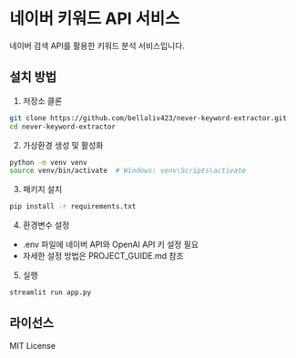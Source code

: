 # 네이버 키워드 API 서비스

네이버 검색 API를 활용한 키워드 분석 서비스입니다.

## 설치 방법

1. 저장소 클론
```bash
git clone https://github.com/bellaliv423/never-keyword-extractor.git
cd never-keyword-extractor
```

2. 가상환경 생성 및 활성화
```bash
python -m venv venv
source venv/bin/activate  # Windows: venv\Scripts\activate
```

3. 패키지 설치
```bash
pip install -r requirements.txt
```

4. 환경변수 설정
- .env 파일에 네이버 API와 OpenAI API 키 설정 필요
- 자세한 설정 방법은 PROJECT_GUIDE.md 참조

5. 실행
```bash
streamlit run app.py
```

## 라이선스
MIT License
